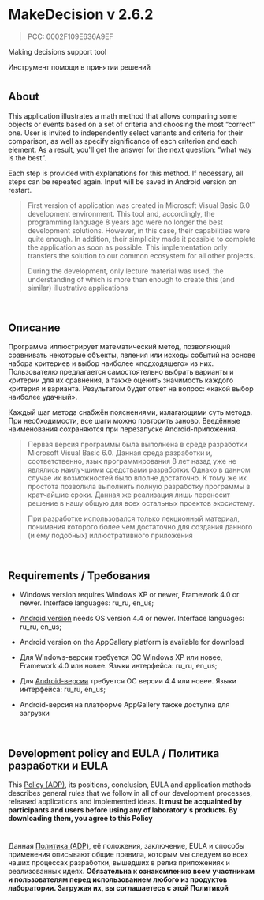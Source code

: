 # MakeDecision v 2.6.2
> PCC: 0002F109E636A9EF


Making decisions support tool

Инструмент помощи в принятии решений


#

## About

This application illustrates a math method that allows comparing
some objects or events based on a set of criteria and choosing the most “correct” one.
User is invited to independently select variants and criteria for their
comparison, as well as specify significance of each criterion and each element.
As a result, you'll get the answer for the next question: “what way is the best”.

Each step is provided with explanations for this
method. If necessary, all steps can be repeated again. Input will be saved in Android version on restart.

> First version of application was created in Microsoft Visual Basic 6.0 development environment.
> This tool and, accordingly, the programming language 8 years ago were no longer the best development
> solutions. However, in this case, their capabilities were quite enough. In addition, their simplicity
> made it possible to complete the application as soon as possible. This implementation only transfers
> the solution to our common ecosystem for all other projects.
>
> During the development, only lecture material was used, the understanding of which is more
> than enough to create this (and similar) illustrative applications

&nbsp;



## Описание

Программа иллюстрирует математический метод, позволяющий сравнивать некоторые объекты,
явления или исходы событий на основе набора критериев и выбор наиболее «подходящего» из них. Пользователю
предлагается самостоятельно выбрать варианты и критерии для их сравнения, а также оценить значимость каждого
критерия и варианта. Результатом будет ответ на вопрос: «какой выбор наиболее удачный».

Каждый шаг метода снабжён пояснениями, излагающими суть метода. При необходимости, все шаги можно
повторить заново. Введённые наименования сохраняются при перезапуске Android-приложения.

> Первая версия программы была выполнена в среде разработки Microsoft Visual Basic 6.0.
> Данная среда разработки и, соответственно, язык программирования 8 лет назад уже не являлись
> наилучшими средствами разработки. Однако в данном случае их возможностей было вполне достаточно.
> К тому же их простота позволила выполнить полную разработку программы в кратчайшие сроки.
> Данная же реализация лишь переносит решение в нашу общую для всех остальных проектов экосистему.
>
> При разработке использовался только лекционный материал, понимания которого более чем достаточно
> для создания данного (и ему подобных) иллюстративного приложения

&nbsp;



## Requirements / Требования

- Windows version requires Windows XP or newer, Framework 4.0 or newer. Interface languages: ru_ru, en_us;
- [Android version](https://play.google.com/store/apps/details?id=com.RD_AAOW.MakeDecision) needs OS version 4.4 or newer. Interface languages: ru_ru, en_us;
- Android version on the AppGallery platform is available for download

- Для Windows-версии требуется ОС Windows XP или новее, Framework 4.0 или новее. Языки интерфейса: ru_ru, en_us;
- Для [Android-версии](https://play.google.com/store/apps/details?id=com.RD_AAOW.MakeDecision) требуется ОС версии 4.4 или новее. Языки интерфейса: ru_ru, en_us;
- Android-версия на платформе AppGallery также доступна для загрузки

&nbsp;



## Development policy and EULA / Политика разработки и EULA

This [Policy (ADP)](https://vk.com/@rdaaow_fupl-adp), its positions, conclusion, EULA and application methods
describes general rules that we follow in all of our development processes, released applications and implemented
ideas.
**It must be acquainted by participants and users before using any of laboratory's products.
By downloading them, you agree to this Policy**

#

Данная [Политика (ADP)](https://vk.com/@rdaaow_fupl-adp), её положения, заключение, EULA и способы применения
описывают общие правила, которым мы следуем во всех наших процессах разработки, вышедших в релиз приложениях
и реализованных идеях.
**Обязательна к ознакомлению всем участникам и пользователям перед использованием любого из продуктов лаборатории.
Загружая их, вы соглашаетесь с этой Политикой**

